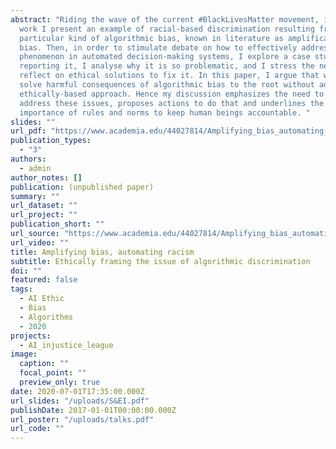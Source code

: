 ```yaml
---
abstract: "Riding the wave of the current #BlackLivesMatter movement, in this
  work I present an example of racial-based discrimination resulting from a
  particular kind of algorithmic bias, known in literature as amplification
  bias. Then, in order to stimulate debate on how to effectively address this
  phenomenon in automated decision-making systems, I explore a case study
  reporting it, I analyse why it is so problematic, and I stress the need to
  reflect on ethical solutions to fix it. In this paper, I argue that we cannot
  solve harmful consequences of algorithmic bias to the root without adopting an
  ethically-based approach. Hence my discussion emphasizes the need to urgently
  address these issues, proposes actions to do that and underlines the
  importance of rules and norms to keep human beings accountable. "
slides: ""
url_pdf: "https://www.academia.edu/44027814/Amplifying_bias_automating_racism_Ethically_framing_the_issue_of_algorithmic_discrimination"
publication_types:
  - "3"
authors:
  - admin
author_notes: []
publication: (unpublished paper)
summary: ""
url_dataset: ""
url_project: ""
publication_short: ""
url_source: "https://www.academia.edu/44027814/Amplifying_bias_automating_racism_Ethically_framing_the_issue_of_algorithmic_discrimination"
url_video: ""
title: Amplifying bias, automating racism
subtitle: Ethically framing the issue of algorithmic discrimination
doi: ""
featured: false
tags:
  - AI Ethic
  - Bias
  - Algorithms
  - 2020
projects:
  - AI_injustice_league
image:
  caption: ""
  focal_point: ""
  preview_only: true
date: 2020-07-01T17:35:00.000Z
url_slides: "/uploads/S&EI.pdf"
publishDate: 2017-01-01T00:00:00.000Z
url_poster: "/uploads/talks.pdf"
url_code: ""
---
```

